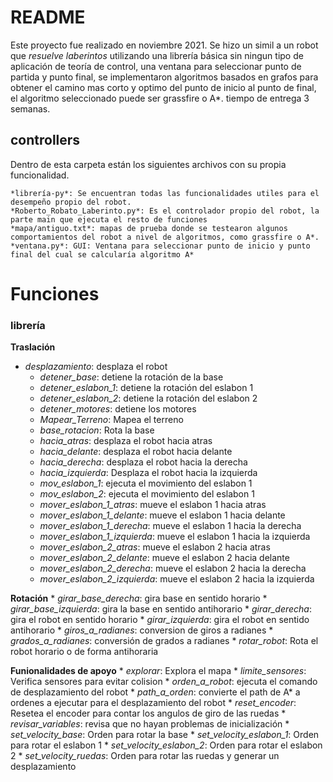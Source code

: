# README
Este proyecto fue realizado en noviembre 2021. Se hizo un simil a un robot que *resuelve laberintos* utilizando una librería básica sin ningun tipo de aplicación de teoría de control, una ventana para seleccionar punto de partida y punto final, se implementaron algoritmos basados en grafos para obtener el camino mas corto y optimo del punto de inicio al punto de final, el algoritmo seleccionado puede ser grassfire o A*. tiempo de entrega 3 semanas.

## controllers
Dentro de esta carpeta están los siguientes archivos con su propia funcionalidad.

    *librería-py*: Se encuentran todas las funcionalidades utiles para el desempeño propio del robot.
    *Roberto_Robato_Laberinto.py*: Es el controlador propio del robot, la parte main que ejecuta el resto de funciones
    *mapa/antiguo.txt*: mapas de prueba donde se testearon algunos comportamientos del robot a nivel de algoritmos, como grassfire o A*.
    *ventana.py*: GUI: Ventana para seleccionar punto de inicio y punto final del cual se calcularía algoritmo A*

# Funciones
### librería
**Traslación**

 * *desplazamiento*: desplaza el robot
    * *detener_base*: detiene la rotación de la base
    * *detener_eslabon_1*: detiene la rotación del eslabon 1
    * *detener_eslabon_2*: detiene la rotación del eslabon 2
    * *detener_motores*: detiene los motores
    * *Mapear_Terreno*: Mapea el terreno
    * *base_rotacion*: Rota la base
    * *hacia_atras*: desplaza el robot hacia atras
    * *hacia_delante*: desplaza el robot hacia delante
    * *hacia_derecha*: desplaza el robot hacia la derecha
    * *hacia_izquierda*: Desplaza el robot hacia la izquierda
    * *mov_eslabon_1*: ejecuta el movimiento del eslabon 1
    * *mov_eslabon_2*: ejecuta el movimiento del eslabon 1
    * *mover_eslabon_1_atras*: mueve el eslabon 1 hacia atras
    * *mover_eslabon_1_delante*: mueve el eslabon 1 hacia delante
    * *mover_eslabon_1_derecha*: mueve el eslabon 1 hacia la derecha
    * *mover_eslabon_1_izquierda*: mueve el eslabon 1 hacia la izquierda
    * *mover_eslabon_2_atras*: mueve el eslabon 2 hacia atras
    * *mover_eslabon_2_delante*: mueve el eslabon 2 hacia delante
    * *mover_eslabon_2_derecha*: mueve el eslabon 2 hacia la derecha
    * *mover_eslabon_2_izquierda*: mueve el eslabon 2 hacia la izquierda

**Rotación**
    * *girar_base_derecha*: gira base en sentido horario
    * *girar_base_izquierda*: gira la base en sentido antihorario
    * *girar_derecha*: gira el robot en sentido horario
    * *girar_izquierda*: gira el robot en sentido antihorario
    * *giros_a_radianes*: conversion de giros a radianes
    * *grados_a_radianes*: conversión de grados a radianes
    * *rotar_robot*: Rota el robot horario o de forma antihoraria

**Funionalidades de apoyo**
    * *explorar*: Explora el mapa
    * *limite_sensores*: Verifica sensores para evitar colision
    * *orden_a_robot*: ejecuta el comando de desplazamiento del robot
    * *path_a_orden*: convierte el path de A* a ordenes a ejecutar para el desplazamiento del robot
    * *reset_encoder*: Resetea el encoder para contar los angulos de giro de las ruedas
    * *revisar_variables*: revisa que no hayan problemas de inicialización
    * *set_velocity_base*: Orden para rotar la base
    * *set_velocity_eslabon_1*: Orden para rotar el eslabon 1
    * *set_velocity_eslabon_2*: Orden para rotar el eslabon 2
    * *set_velocity_ruedas*: Orden para rotar las ruedas y generar un desplazamiento
